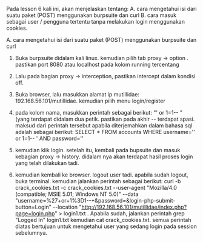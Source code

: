 Pada lesson 6 kali ini, akan menjelaskan tentang:
A. cara mengetahui isi dari suatu paket (POST) menggunakan burpsuite dan curl
B. cara masuk sebagai user / pengguna tertentu tanpa melakukan login menggunakan cookies.

A. cara mengetahui isi dari suatu paket (POST) menggunakan burpsuite dan curl

1. Buka burpsuite didalam kali linux. kemudian pilih tab proxy -> option . pastikan port 8080 atau localhost pada kolom running tercentang

2. Lalu pada bagian proxy -> interception, pastikan intercept dalam kondisi off.

3. Buka browser, lalu masukkan alamat ip mutillidae: 192.168.56.101/mutillidae. kemudian pilih menu login/register

4. pada kolom nama, masukkan perintah sebagai berikut: "' or 1=1-- " (yang terdapat didalam dua petik. pastikan pada akhir -- terdapat spasi. maksud dari perintah tersebut apabila diterjemahkan dalam bahasa sql adalah sebagai berikut: SELECT * FROM accounts WHERE username='' or 1=1-- ' AND password=''

5. kemudian klik login. setelah itu, kembali pada bupsuite dan masuk kebagian proxy -> history. didalam nya akan terdapat hasil proses login yang telah dilakukan tadi.

6. kemudian kembali ke browser. logout user tadi. apabila sudah logout, buka terminal. kemudian jalankan perintah sebagai berikut: curl -b crack_cookies.txt -c crack_cookies.txt --user-agent "Mozilla/4.0 (compatible; MSIE 5.01; Windows NT 5.0)" --data "username=%27+or+1%3D1--+&password=&login-php-submit-button=Login" --location "http://192.168.56.101/mutillidae/index.php?page=login.php" > login1.txt . Apabila sudah, jalankan perintah grep "Logged In" login1.txt kemudian cat crack_cookies.txt. semua perintah diatas bertujuan untuk mengetahui user yang sedang login pada session sebelumnya.
